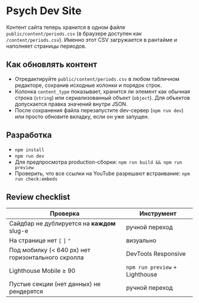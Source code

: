 # Psych Dev Site

Контент сайта теперь хранится в одном файле `public/content/periods.csv` (в браузере доступен как `/content/periods.csv`). Именно этот CSV загружается в рантайме и наполняет страницы периодов.

## Как обновлять контент
- Отредактируйте `public/content/periods.csv` в любом табличном редакторе, сохранив исходные колонки и порядок строк.
- Колонка `content_type` показывает, хранится ли элемент как обычная строка (`string`) или сериализованный объект (`object`). Для объектов допускается правка значений внутри JSON.
- После сохранения файла перезапустите dev-сервер (`npm run dev`) или просто обновите вкладку, если он уже запущен.

## Разработка
- `npm install`
- `npm run dev`
- Для предпросмотра production-сборки: `npm run build && npm run preview`
- Проверить, что все ссылки на YouTube разрешают встраивание: `npm run check:embeds`

## Review checklist

| Проверка                                           | Инструмент                     |
| -------------------------------------------------- | ------------------------------ |
| Сайдбар не дублируется на **каждом** slug-е        | ручной переход                 |
| На странице нет `[` `]` `"`                        | визуально                      |
| Под мобилку (< 640 px) нет горизонтального скролла | DevTools Responsive            |
| Lighthouse Mobile ≥ 90                             | `npm run preview` + Lighthouse |
| Пустые секции (нет данных) не рендерятся           | ручной переход                 |

